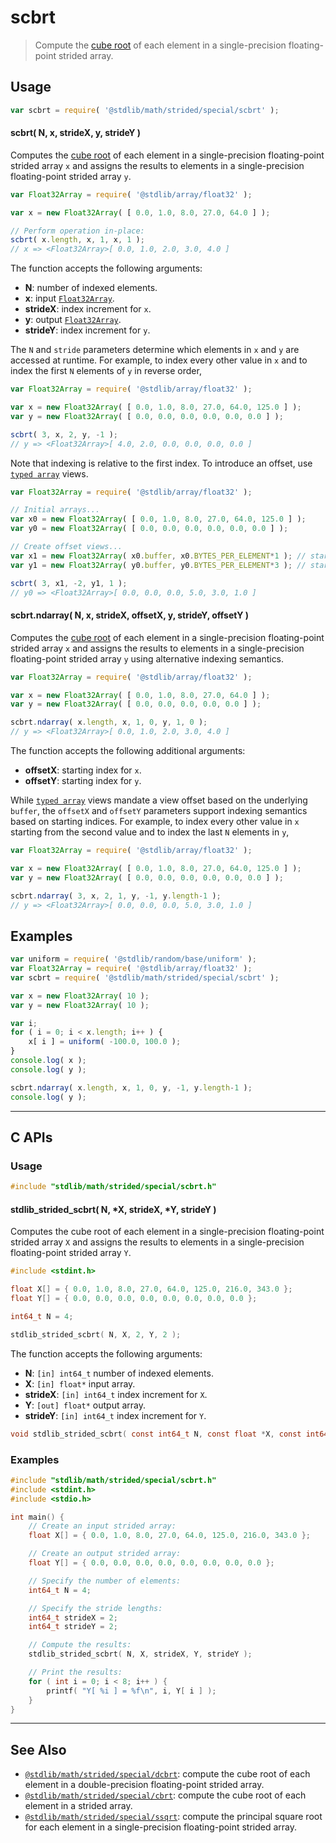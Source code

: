 <!--

@license Apache-2.0

Copyright (c) 2020 The Stdlib Authors.

Licensed under the Apache License, Version 2.0 (the "License");
you may not use this file except in compliance with the License.
You may obtain a copy of the License at

   http://www.apache.org/licenses/LICENSE-2.0

Unless required by applicable law or agreed to in writing, software
distributed under the License is distributed on an "AS IS" BASIS,
WITHOUT WARRANTIES OR CONDITIONS OF ANY KIND, either express or implied.
See the License for the specific language governing permissions and
limitations under the License.

-->

# scbrt

> Compute the [cube root][@stdlib/math/base/special/cbrtf] of each element in a single-precision floating-point strided array.

<section class="intro">

</section>

<!-- /.intro -->

<section class="usage">

## Usage

```javascript
var scbrt = require( '@stdlib/math/strided/special/scbrt' );
```

#### scbrt( N, x, strideX, y, strideY )

Computes the [cube root][@stdlib/math/base/special/cbrtf] of each element in a single-precision floating-point strided array `x` and assigns the results to elements in a single-precision floating-point strided array `y`.

```javascript
var Float32Array = require( '@stdlib/array/float32' );

var x = new Float32Array( [ 0.0, 1.0, 8.0, 27.0, 64.0 ] );

// Perform operation in-place:
scbrt( x.length, x, 1, x, 1 );
// x => <Float32Array>[ 0.0, 1.0, 2.0, 3.0, 4.0 ]
```

The function accepts the following arguments:

-   **N**: number of indexed elements.
-   **x**: input [`Float32Array`][@stdlib/array/float32].
-   **strideX**: index increment for `x`.
-   **y**: output [`Float32Array`][@stdlib/array/float32].
-   **strideY**: index increment for `y`.

The `N` and `stride` parameters determine which elements in `x` and `y` are accessed at runtime. For example, to index every other value in `x` and to index the first `N` elements of `y` in reverse order,

```javascript
var Float32Array = require( '@stdlib/array/float32' );

var x = new Float32Array( [ 0.0, 1.0, 8.0, 27.0, 64.0, 125.0 ] );
var y = new Float32Array( [ 0.0, 0.0, 0.0, 0.0, 0.0, 0.0 ] );

scbrt( 3, x, 2, y, -1 );
// y => <Float32Array>[ 4.0, 2.0, 0.0, 0.0, 0.0, 0.0 ]
```

Note that indexing is relative to the first index. To introduce an offset, use [`typed array`][@stdlib/array/float32] views.

```javascript
var Float32Array = require( '@stdlib/array/float32' );

// Initial arrays...
var x0 = new Float32Array( [ 0.0, 1.0, 8.0, 27.0, 64.0, 125.0 ] );
var y0 = new Float32Array( [ 0.0, 0.0, 0.0, 0.0, 0.0, 0.0 ] );

// Create offset views...
var x1 = new Float32Array( x0.buffer, x0.BYTES_PER_ELEMENT*1 ); // start at 2nd element
var y1 = new Float32Array( y0.buffer, y0.BYTES_PER_ELEMENT*3 ); // start at 4th element

scbrt( 3, x1, -2, y1, 1 );
// y0 => <Float32Array>[ 0.0, 0.0, 0.0, 5.0, 3.0, 1.0 ]
```

#### scbrt.ndarray( N, x, strideX, offsetX, y, strideY, offsetY )

Computes the [cube root][@stdlib/math/base/special/cbrtf] of each element in a single-precision floating-point strided array `x` and assigns the results to elements in a single-precision floating-point strided array `y` using alternative indexing semantics.

```javascript
var Float32Array = require( '@stdlib/array/float32' );

var x = new Float32Array( [ 0.0, 1.0, 8.0, 27.0, 64.0 ] );
var y = new Float32Array( [ 0.0, 0.0, 0.0, 0.0, 0.0 ] );

scbrt.ndarray( x.length, x, 1, 0, y, 1, 0 );
// y => <Float32Array>[ 0.0, 1.0, 2.0, 3.0, 4.0 ]
```

The function accepts the following additional arguments:

-   **offsetX**: starting index for `x`.
-   **offsetY**: starting index for `y`.

While [`typed array`][@stdlib/array/float32] views mandate a view offset based on the underlying `buffer`, the `offsetX` and `offsetY` parameters support indexing semantics based on starting indices. For example, to index every other value in `x` starting from the second value and to index the last `N` elements in `y`,

```javascript
var Float32Array = require( '@stdlib/array/float32' );

var x = new Float32Array( [ 0.0, 1.0, 8.0, 27.0, 64.0, 125.0 ] );
var y = new Float32Array( [ 0.0, 0.0, 0.0, 0.0, 0.0, 0.0 ] );

scbrt.ndarray( 3, x, 2, 1, y, -1, y.length-1 );
// y => <Float32Array>[ 0.0, 0.0, 0.0, 5.0, 3.0, 1.0 ]
```

</section>

<!-- /.usage -->

<section class="notes">

</section>

<!-- /.notes -->

<section class="examples">

## Examples

<!-- eslint no-undef: "error" -->

```javascript
var uniform = require( '@stdlib/random/base/uniform' );
var Float32Array = require( '@stdlib/array/float32' );
var scbrt = require( '@stdlib/math/strided/special/scbrt' );

var x = new Float32Array( 10 );
var y = new Float32Array( 10 );

var i;
for ( i = 0; i < x.length; i++ ) {
    x[ i ] = uniform( -100.0, 100.0 );
}
console.log( x );
console.log( y );

scbrt.ndarray( x.length, x, 1, 0, y, -1, y.length-1 );
console.log( y );
```

</section>

<!-- /.examples -->

<!-- C interface documentation. -->

* * *

<section class="c">

## C APIs

<!-- Section to include introductory text. Make sure to keep an empty line after the intro `section` element and another before the `/section` close. -->

<section class="intro">

</section>

<!-- /.intro -->

<!-- C usage documentation. -->

<section class="usage">

### Usage

```c
#include "stdlib/math/strided/special/scbrt.h"
```

#### stdlib_strided_scbrt( N, \*X, strideX, \*Y, strideY )

Computes the cube root of each element in a single-precision floating-point strided array `X` and assigns the results to elements in a single-precision floating-point strided array `Y`.

```c
#include <stdint.h>

float X[] = { 0.0, 1.0, 8.0, 27.0, 64.0, 125.0, 216.0, 343.0 };
float Y[] = { 0.0, 0.0, 0.0, 0.0, 0.0, 0.0, 0.0, 0.0 };

int64_t N = 4;

stdlib_strided_scbrt( N, X, 2, Y, 2 );
```

The function accepts the following arguments:

-   **N**: `[in] int64_t` number of indexed elements.
-   **X**: `[in] float*` input array.
-   **strideX**: `[in] int64_t` index increment for `X`.
-   **Y**: `[out] float*` output array.
-   **strideY**: `[in] int64_t` index increment for `Y`.

```c
void stdlib_strided_scbrt( const int64_t N, const float *X, const int64_t strideX, float *Y, const int64_t strideY );
```

</section>

<!-- /.usage -->

<!-- C API usage notes. Make sure to keep an empty line after the `section` element and another before the `/section` close. -->

<section class="notes">

</section>

<!-- /.notes -->

<!-- C API usage examples. -->

<section class="examples">

### Examples

```c
#include "stdlib/math/strided/special/scbrt.h"
#include <stdint.h>
#include <stdio.h>

int main() {
    // Create an input strided array:
    float X[] = { 0.0, 1.0, 8.0, 27.0, 64.0, 125.0, 216.0, 343.0 };

    // Create an output strided array:
    float Y[] = { 0.0, 0.0, 0.0, 0.0, 0.0, 0.0, 0.0, 0.0 };

    // Specify the number of elements:
    int64_t N = 4;

    // Specify the stride lengths:
    int64_t strideX = 2;
    int64_t strideY = 2;

    // Compute the results:
    stdlib_strided_scbrt( N, X, strideX, Y, strideY );

    // Print the results:
    for ( int i = 0; i < 8; i++ ) {
        printf( "Y[ %i ] = %f\n", i, Y[ i ] );
    }
}
```

</section>

<!-- /.examples -->

</section>

<!-- /.c -->

<!-- Section for related `stdlib` packages. Do not manually edit this section, as it is automatically populated. -->

<section class="related">

* * *

## See Also

-   <span class="package-name">[`@stdlib/math/strided/special/dcbrt`][@stdlib/math/strided/special/dcbrt]</span><span class="delimiter">: </span><span class="description">compute the cube root of each element in a double-precision floating-point strided array.</span>
-   <span class="package-name">[`@stdlib/math/strided/special/cbrt`][@stdlib/math/strided/special/cbrt]</span><span class="delimiter">: </span><span class="description">compute the cube root of each element in a strided array.</span>
-   <span class="package-name">[`@stdlib/math/strided/special/ssqrt`][@stdlib/math/strided/special/ssqrt]</span><span class="delimiter">: </span><span class="description">compute the principal square root for each element in a single-precision floating-point strided array.</span>

</section>

<!-- /.related -->

<!-- Section for all links. Make sure to keep an empty line after the `section` element and another before the `/section` close. -->

<section class="links">

[@stdlib/array/float32]: https://github.com/stdlib-js/stdlib/tree/develop/lib/node_modules/%40stdlib/array/float32

[@stdlib/math/base/special/cbrtf]: https://github.com/stdlib-js/stdlib/tree/develop/lib/node_modules/%40stdlib/math/base/special/cbrtf

<!-- <related-links> -->

[@stdlib/math/strided/special/dcbrt]: https://github.com/stdlib-js/stdlib/tree/develop/lib/node_modules/%40stdlib/math/strided/special/dcbrt

[@stdlib/math/strided/special/cbrt]: https://github.com/stdlib-js/stdlib/tree/develop/lib/node_modules/%40stdlib/math/strided/special/cbrt

[@stdlib/math/strided/special/ssqrt]: https://github.com/stdlib-js/stdlib/tree/develop/lib/node_modules/%40stdlib/math/strided/special/ssqrt

<!-- </related-links> -->

</section>

<!-- /.links -->
